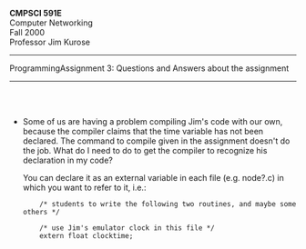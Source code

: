 **CMPSCI 591E**\
Computer Networking\
Fall 2000\
Professor Jim Kurose

------------------------------------------------------------------------

ProgrammingAssignment 3: Questions and Answers about the assignment

------------------------------------------------------------------------

\
 

-   Some of us are having a problem compiling Jim\'s code with our own,
    because the compiler claims that the time variable has not been
    declared. The command to compile given in the assignment doesn\'t do
    the job. What do I need to do to get the compiler to recognize his
    declaration in my code?

    You can declare it as an external variable in each file (e.g.
    node?.c) in which you want to refer to it, i.e.:

            /* students to write the following two routines, and maybe some
        others */

            /* use Jim's emulator clock in this file */
            extern float clocktime;
